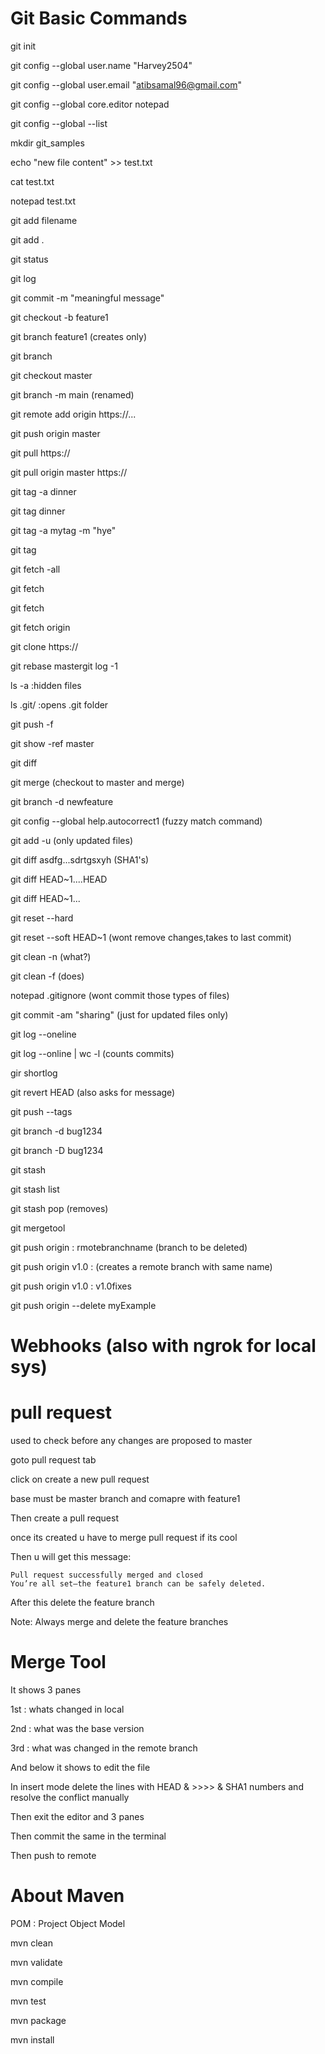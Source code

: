 # Git Basic Commands
git init

git config --global user.name "Harvey2504"

git config --global user.email "atibsamal96@gmail.com"

git config --global core.editor notepad

git config --global --list

mkdir git_samples

echo "new file content" >> test.txt

cat test.txt

notepad test.txt

git add filename

git add .

git status

git log

git commit -m "meaningful message"

git checkout -b feature1

git branch feature1 (creates only)

git branch

git checkout master

git branch -m main (renamed)

git remote add origin https://...

git push origin master

git pull https://

git pull origin master https://

git tag -a dinner

git tag dinner

git tag -a mytag -m "hye"

git tag

git fetch -all

git fetch <branch URL> <branch name>

git fetch <repo URL>

git fetch origin

git clone https://

git rebase mastergit log -1

ls -a :hidden files

ls .git/ :opens .git folder

git push -f

git show -ref master

git diff

git merge (checkout to master and merge)

git branch -d newfeature

git config --global help.autocorrect1 (fuzzy match command)

git add -u (only updated files)

git diff asdfg...sdrtgsxyh (SHA1's)

git diff HEAD~1....HEAD

git diff HEAD~1...

git reset --hard

git reset --soft HEAD~1 (wont remove changes,takes to last commit)

git clean -n (what?)

git clean -f (does)

notepad .gitignore (wont commit those types of files)

git commit -am "sharing" (just for updated files only)

git log --oneline

git log --online | wc -l (counts commits)

gir shortlog

git revert HEAD (also asks for message)

git push --tags

git branch -d bug1234

git branch -D bug1234

git stash

git stash list

git stash pop (removes)

git mergetool

git push origin : rmotebranchname (branch to be deleted)

git push origin v1.0 :  (creates a remote branch with same name)

git push origin v1.0 : v1.0fixes

git push origin --delete myExample




# Webhooks (also with ngrok for local sys)

# pull request
used to check before any changes are proposed to master

goto pull request tab

click on create a new pull request

base must be master branch and comapre with feature1

Then create a pull request

once its created u have to merge pull request if its cool

Then u will get this message:
```
Pull request successfully merged and closed
You’re all set—the feature1 branch can be safely deleted.
```
After this delete the feature branch

Note:
Always merge and delete the feature branches

# Merge Tool
It shows 3 panes

1st : whats changed in local

2nd : what was the base version

3rd : what was changed in the remote branch

And below it shows to edit the file 

In insert mode delete the lines with HEAD & >>>> & SHA1 numbers and resolve the conflict manually

Then exit the editor and 3 panes 

Then commit the same in the terminal

Then push to remote

# About Maven
POM : Project Object Model

mvn clean

mvn validate

mvn compile

mvn test

mvn package

mvn install


